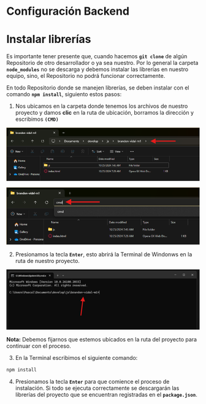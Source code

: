 # Configuración Backend

# Instalar librerías

Es importante tener presente que, cuando hacemos **`git clone`** de algún Repositorio de otro desarrollador o ya sea nuestro. Por lo general la carpeta **`node_modules`** no se descarga y debemos instalar las librerías en nuestro equipo, sino, el Repositorio no podrá funcionar correctamente.

En todo Repositorio donde se manejen librerías, se deben instalar con el comando **`npm install`**, siguiento estos pasos:

1. Nos ubicamos en la carpeta donde tenemos los archivos de nuestro proyecto y damos **clic** en la ruta de ubicación, borramos la dirección y escribimos **`(CMD)`**

![alt text](img/3/image-3.png)

![alt text](img/3/image-4.png)

2. Presionamos la tecla **`Enter`**, esto abrirá la Terminal de Windonws en la ruta de nuestro proyecto.

![alt text](img/3/image-5.png)

**Nota:** Debemos fijarnos que estemos ubicados en la ruta del proyecto para continuar con el proceso.

3. En la Terminal escribimos el siguiente comando:

```bash
npm install
```

4. Presionamos la tecla **`Enter`** para que comience el proceso de instalación. Si todo se ejecuta correctamente se descargarán las librerías del proyecto que se encuentran registradas en el **`package.json`**.